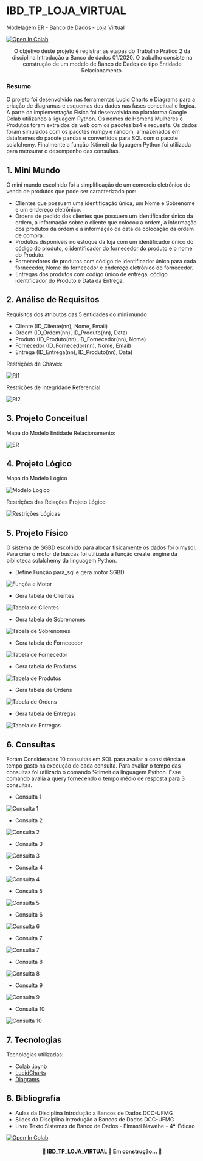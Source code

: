 # IBD_TP_LOJA_VIRTUAL
Modelagem ER - Banco de Dados - Loja Virtual

[![Open In Colab](https://colab.research.google.com/assets/colab-badge.svg)](https://colab.research.google.com/drive/1PeIUI6mdR7XZz9lMiVm0VKuIou6FKXZE#scrollTo=1bgkBvAGpI4U&uniqifier=1)

<p align="center">O objetivo deste projeto é registrar as etapas do Trabalho Prático 2 da disciplina Introdução a Banco de dados 01/2020. O trabalho consiste na construção de um modelo de Banco de Dados do tipo Entidade Relacionamento.</p>

### Resumo

O projeto foi desenvolvido nas ferramentas Lucid Charts e Diagrams para a criação de diagramas e esquemas dos dados nas fases conceitual e logica. A parte da implementação Fisica foi desenvolvida na plataforma Google Colab utilizando a liguagem Python. Os nomes de Homens Mulheres e Produtos foram extraidos da web com os pacotes bs4 e requests. Os dados foram simulados com os pacotes numpy e random, armazenados em dataframes do pacote pandas e convertidos para SQL com o pacote sqlalchemy. Finalmente a função %timeit da liguagem Python foi utilizada para mensurar o desempenho das consultas.


## 1. Mini Mundo

O mini mundo escolhido foi a simplificação de um comercio eletrônico de venda de produtos que pode ser caracterizado por:
* Clientes que possuem uma identificação única, um Nome e Sobrenome e um endereço eletrônico.
* Ordens de pedido dos clientes que possuem um identificador único da ordem, a informação sobre o cliente que colocou a ordem, a informação dos produtos da ordem e a informação da data da colocação da ordem de compra. 
* Produtos disponíveis no estoque da loja com um identificador único do código do produto, o identificador do fornecedor do produto e o nome do Produto.
* Fornecedores de produtos com código de identificador único para cada fornecedor, Nome do fornecedor e endereço eletrônico do fornecedor.
* Entregas dos produtos com código único de entrega, código identificador do Produto e Data da Entrega.

## 2. Análise de Requisitos

Requisitos dos atributos das 5 entidades do mini mundo
* Cliente (ID_Cliente(nn), Nome, Email)
* Ordem (ID_Ordem(nn), ID_Produto(nn), Data)
* Produto (ID_Produto(nn), ID_Fornecedor(nn), Nome)
* Fornecedor (ID_Fornecedor(nn), Nome, Email)
* Entrega (ID_Entrega(nn), ID_Produto(nn), Data)

Restrições de Chaves:

![RI1](https://github.com/Protospi/IBD_TP_LOJA_VIRTUAL/blob/main/Modelagem/Restricao_Integridade_1.png)

Restrições de Integridade Referencial:

![RI2](https://github.com/Protospi/IBD_TP_LOJA_VIRTUAL/blob/main/Modelagem/Restricao_Integridade_2.png)

## 3. Projeto Conceitual

Mapa do Modelo Entidade Relacionamento:

![ER](https://github.com/Protospi/IBD_TP_LOJA_VIRTUAL/blob/main/Modelagem/Modelo_ER_1.png)

## 4. Projeto Lógico

Mapa do Modelo Lógico

![Modelo Logico](https://github.com/Protospi/IBD_TP_LOJA_VIRTUAL/blob/main/Modelagem/Modelo_Logico.png)

Restrições das Relações Projeto Lógico

![Restrições Lógicas](https://github.com/Protospi/IBD_TP_LOJA_VIRTUAL/blob/main/Modelagem/restricoes_projeto_logico.png)

## 5. Projeto Físico

O sistema de SGBD escolhido para alocar fisicamente os dados foi o mysql. Para criar o motor de buscas foi utilizada a função create_engine da biblioteca sqlalchemy da linguagem Python.

* Define Função para_sql e gera motor SGBD

![Funçõa e Motor](https://github.com/Protospi/IBD_TP_LOJA_VIRTUAL/blob/main/Tabelas/def_func_engine.png)

* Gera tabela de Clientes

![Tabela de Clientes](https://github.com/Protospi/IBD_TP_LOJA_VIRTUAL/blob/main/Tabelas/gera_cliente.png)

* Gera tabela de Sobrenomes

![Tabela de Sobrenomes](https://github.com/Protospi/IBD_TP_LOJA_VIRTUAL/blob/main/Tabelas/gera_sobrenome.png)

* Gera tabela de Fornecedor

![Tabela de Fornecedor](https://github.com/Protospi/IBD_TP_LOJA_VIRTUAL/blob/main/Tabelas/gera_fornecedor.png)

* Gera tabela de Produtos

![Tabela de Produtos](https://github.com/Protospi/IBD_TP_LOJA_VIRTUAL/blob/main/Tabelas/gera_produto.png)

* Gera tabela de Ordens

![Tabela de Ordens](https://github.com/Protospi/IBD_TP_LOJA_VIRTUAL/blob/main/Tabelas/gera_ordem.png)

* Gera tabela de Entregas

![Tabela de Entregas](https://github.com/Protospi/IBD_TP_LOJA_VIRTUAL/blob/main/Tabelas/gera_entrega.png)

## 6. Consultas

Foram Consideradas 10 consultas em SQL para avaliar a consistência e tempo gasto na execução de cada consulta. Para avaliar o tempo das consultas foi utilizado o comando %timeit da linguagem Python. Esse comando avalia a query fornecendo o tempo médio de resposta para 3 consultas.

* Consulta 1

![Consulta 1](https://github.com/Protospi/IBD_TP_LOJA_VIRTUAL/blob/main/Consultas/q1.png)

* Consulta 2

![Consulta 2](https://github.com/Protospi/IBD_TP_LOJA_VIRTUAL/blob/main/Consultas/q2.png)

* Consulta 3

![Consulta 3](https://github.com/Protospi/IBD_TP_LOJA_VIRTUAL/blob/main/Consultas/q3.png)

* Consulta 4

![Consulta 4](https://github.com/Protospi/IBD_TP_LOJA_VIRTUAL/blob/main/Consultas/q4.png)

* Consulta 5

![Consulta 5](https://github.com/Protospi/IBD_TP_LOJA_VIRTUAL/blob/main/Consultas/q5.png)

* Consulta 6

![Consulta 6](https://github.com/Protospi/IBD_TP_LOJA_VIRTUAL/blob/main/Consultas/q6.png)

* Consulta 7

![Consulta 7](https://github.com/Protospi/IBD_TP_LOJA_VIRTUAL/blob/main/Consultas/q7.png)

* Consulta 8

![Consulta 8](https://github.com/Protospi/IBD_TP_LOJA_VIRTUAL/blob/main/Consultas/q8.png)

* Consulta 9

![Consulta 9](https://github.com/Protospi/IBD_TP_LOJA_VIRTUAL/blob/main/Consultas/q9.png)

* Consulta 10

![Consulta 10](https://github.com/Protospi/IBD_TP_LOJA_VIRTUAL/blob/main/Consultas/q10.png)


## 7. Tecnologias

Tecnologias utilizadas:
* <a href = "https://colab.research.google.com/drive/1PeIUI6mdR7XZz9lMiVm0VKuIou6FKXZE#scrollTo=1bgkBvAGpI4U&uniqifier=1"> Colab .ipynb </a>
* <a href = "https://lucid.app/lucidchart/"> LucidCharts </a>
* <a href = "https://app.diagrams.net/"> Diagrams </a>

## 8. Bibliografia

* Aulas da Disciplina Introdução a Bancos de Dados DCC-UFMG
* Slides da Disciplina Introdução a Bancos de Dados DCC-UFMG
* Livro Texto Sistemas de Banco de Dados - Elmasri Navathe - 4ª-Edicao

[![Open In Colab](https://colab.research.google.com/assets/colab-badge.svg)](https://colab.research.google.com/drive/1PeIUI6mdR7XZz9lMiVm0VKuIou6FKXZE#scrollTo=1bgkBvAGpI4U&uniqifier=1)

<h4 align="center"> 
	🚧  IBD_TP_LOJA_VIRTUAL 🚀 Em construção...  🚧
</h4>
